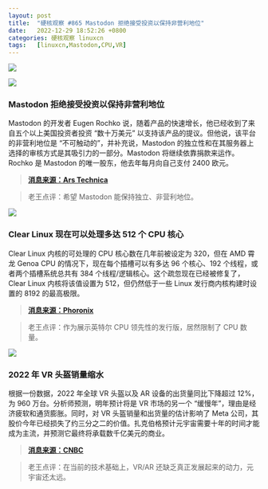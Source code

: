 ```yaml
---
layout: post
title:	"硬核观察 #865 Mastodon 拒绝接受投资以保持非营利地位"
date:	2022-12-29 18:52:26 +0800 
categories:	硬核观察 linuxcn 
tags:	[linuxcn,Mastodon,CPU,VR]
---
```



![](/Asserts/Images//attachment/album/202212/29/185136vwyp7a9xt3s4pfqr.jpg)


![](/Asserts/Images//attachment/album/202212/29/185146gv7v8qw443cso7dv.jpg)


### Mastodon 拒绝接受投资以保持非营利地位


Mastodon 的开发者 Eugen Rochko 说，随着产品的快速增长，他已经收到了来自五个以上美国投资者投资 “数十万美元” 以支持该产品的提议。但他说，该平台的非营利地位是 “不可触动的”，并补充说，Mastodon 的独立性和在其服务器上选择的审核方式是其吸引力的一部分。Mastodon 将继续依靠捐款来运作。Rochko 是 Mastodon 的唯一股东，他去年每月向自己支付 2400 欧元。



> 
> **[消息来源：Ars Technica](https://arstechnica.com/tech-policy/2022/12/twitter-rival-mastodon-rejects-funding-to-preserve-nonprofit-status/)**
> 
> 
> 



> 
> 老王点评：希望 Mastodon 能保持独立、非营利地位。
> 
> 
> 


![](/Asserts/Images//attachment/album/202212/29/185159frnn6bxoffro939x.jpg)


### Clear Linux 现在可以处理多达 512 个 CPU 核心


Clear Linux 内核的可处理的 CPU 核心数在几年前被设定为 320，但在 AMD 霄龙 Genoa CPU 的情况下，现在每个插槽可以有多达 96 个核心、192 个线程，或者两个插槽系统总共有 384 个线程/逻辑核心。这个疏忽现在已经被修复了，Clear Linux 内核将该值设置为 512，但仍然低于一些 Linux 发行商内核构建时设置的 8192 的最高极限。



> 
> **[消息来源：Phoronix](https://www.phoronix.com/news/Clear-Linux-512-NR_CPUS)**
> 
> 
> 



> 
> 老王点评：作为展示英特尔 CPU 领先性的发行版，居然限制了 CPU 数量。
> 
> 
> 


![](/Asserts/Images//attachment/album/202212/29/185215el6qp9l6lpj1ym9t.jpg)


### 2022 年 VR 头盔销量缩水


根据一份数据，2022 年全球 VR 头盔以及 AR 设备的出货量同比下降超过 12%，为 960 万台。分析师预测，明年预计将是 VR 市场的另一个 “缓慢年”，理由是经济疲软和通货膨胀。同时，对 VR 头盔销量和出货量的估计影响了 Meta 公司，其股价今年已经损失了约三分之二的价值。扎克伯格预计元宇宙需要十年的时间才能成为主流，并预测它最终将承载数千亿美元的商业。



> 
> **[消息来源：CNBC](https://www.cnbc.com/2022/12/28/metaverse-off-to-ominous-start-after-vr-headset-sales-shrank-in-2022.html)**
> 
> 
> 



> 
> 老王点评：在当前的技术基础上，VR/AR 还缺乏真正发展起来的动力，元宇宙还太远。
> 
> 
>
